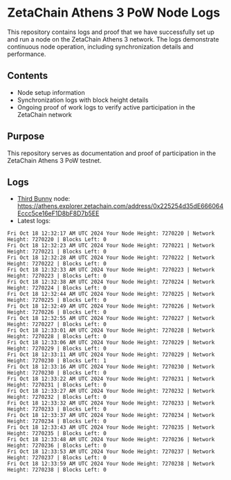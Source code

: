 # ZetaChain Athens 3 PoW Node Logs
This repository contains logs and proof that we have successfully set up and run a node on the ZetaChain Athens 3 network. The logs demonstrate continuous node operation, including synchronization details and performance.

## Contents
- Node setup information
- Synchronization logs with block height details
- Ongoing proof of work logs to verify active participation in the ZetaChain network

## Purpose
This repository serves as documentation and proof of participation in the ZetaChain Athens 3 PoW testnet.

## Logs

- [Third Bunny](https://thirdbunny.xyz/) node: https://athens.explorer.zetachain.com/address/0x225254d35dE666064Eccc5ce16eF1D8bF8D7b5EE
- Latest logs:
```
Fri Oct 18 12:32:17 AM UTC 2024 Your Node Height: 7270220 | Network Height: 7270220 | Blocks Left: 0
Fri Oct 18 12:32:23 AM UTC 2024 Your Node Height: 7270221 | Network Height: 7270221 | Blocks Left: 0
Fri Oct 18 12:32:28 AM UTC 2024 Your Node Height: 7270222 | Network Height: 7270222 | Blocks Left: 0
Fri Oct 18 12:32:33 AM UTC 2024 Your Node Height: 7270223 | Network Height: 7270223 | Blocks Left: 0
Fri Oct 18 12:32:38 AM UTC 2024 Your Node Height: 7270224 | Network Height: 7270224 | Blocks Left: 0
Fri Oct 18 12:32:44 AM UTC 2024 Your Node Height: 7270225 | Network Height: 7270225 | Blocks Left: 0
Fri Oct 18 12:32:49 AM UTC 2024 Your Node Height: 7270226 | Network Height: 7270226 | Blocks Left: 0
Fri Oct 18 12:32:55 AM UTC 2024 Your Node Height: 7270227 | Network Height: 7270227 | Blocks Left: 0
Fri Oct 18 12:33:01 AM UTC 2024 Your Node Height: 7270228 | Network Height: 7270228 | Blocks Left: 0
Fri Oct 18 12:33:06 AM UTC 2024 Your Node Height: 7270229 | Network Height: 7270229 | Blocks Left: 0
Fri Oct 18 12:33:11 AM UTC 2024 Your Node Height: 7270229 | Network Height: 7270230 | Blocks Left: 1
Fri Oct 18 12:33:16 AM UTC 2024 Your Node Height: 7270230 | Network Height: 7270230 | Blocks Left: 0
Fri Oct 18 12:33:22 AM UTC 2024 Your Node Height: 7270231 | Network Height: 7270231 | Blocks Left: 0
Fri Oct 18 12:33:27 AM UTC 2024 Your Node Height: 7270232 | Network Height: 7270232 | Blocks Left: 0
Fri Oct 18 12:33:32 AM UTC 2024 Your Node Height: 7270233 | Network Height: 7270233 | Blocks Left: 0
Fri Oct 18 12:33:37 AM UTC 2024 Your Node Height: 7270234 | Network Height: 7270234 | Blocks Left: 0
Fri Oct 18 12:33:43 AM UTC 2024 Your Node Height: 7270235 | Network Height: 7270235 | Blocks Left: 0
Fri Oct 18 12:33:48 AM UTC 2024 Your Node Height: 7270236 | Network Height: 7270236 | Blocks Left: 0
Fri Oct 18 12:33:53 AM UTC 2024 Your Node Height: 7270237 | Network Height: 7270237 | Blocks Left: 0
Fri Oct 18 12:33:59 AM UTC 2024 Your Node Height: 7270238 | Network Height: 7270238 | Blocks Left: 0
```
